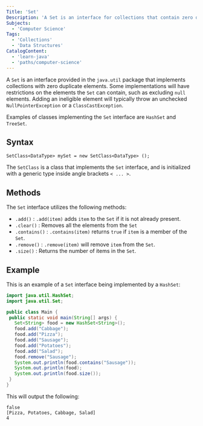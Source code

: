 ```yaml
---
Title: 'Set'
Description: 'A Set is an interface for collections that contain zero duplicate elements.'
Subjects:
  - 'Computer Science'
Tags:
  - 'Collections'
  - 'Data Structures'
CatalogContent:
  - 'learn-java'
  - 'paths/computer-science'
---
```


A `Set` is an interface provided in the `java.util` package that implements collections with zero duplicate elements. Some implementations will have restrictions on the elements the `Set` can contain, such as excluding `null` elements. Adding an ineligible element will typically throw an unchecked `NullPointerException` or a `ClassCastException`.

Examples of classes implementing the `Set` interface are `HashSet` and `TreeSet`.

## Syntax

```pseudo
SetClass<DataType> mySet = new SetClass<DataType> ();
```

The `SetClass` is a class that implements the `Set` interface, and is initialized with a generic type inside angle brackets `< ... >`.

## Methods

The `Set` interface utilizes the following methods:

- `.add()` : `.add(item)` adds `item` to the `Set` if it is not already present.
- `.clear()` : Removes all the elements from the `Set`
- `.contains()` : `.contains(item)` returns `true` if `item` is a member of the `Set`.
- `.remove()` : `.remove(item)` will remove `item` from the `Set`.
- `.size()` : Returns the number of items in the `Set`.

## Example

This is an example of a `Set` interface being implemented by a `HashSet`:

```java
import java.util.HashSet;
import java.util.Set;

public class Main {
 public static void main(String[] args) {
   Set<String> food = new HashSet<String>();
   food.add("Cabbage");
   food.add("Pizza");
   food.add("Sausage");
   food.add("Potatoes");
   food.add("Salad");
   food.remove("Sausage");
   System.out.println(food.contains("Sausage"));
   System.out.println(food);
   System.out.println(food.size());
 }
}
```

This will output the following:

```shell
false
[Pizza, Potatoes, Cabbage, Salad]
4
```
